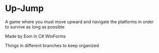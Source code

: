 # Up-Jump
A game where you must move upward and navigate the platforms in order to survive as long as possible

Made by Eoin in C# WinForms

Things in different branches to keep organized
